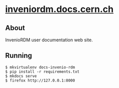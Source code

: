 # [inveniordm.docs.cern.ch](https://inveniordm.docs.cern.ch)

## About

InvenioRDM user documentation web site.

## Running

```console
$ mkvirtualenv docs-invenio-rdm
$ pip install -r requirements.txt
$ mkdocs serve
$ firefox http://127.0.0.1:8000
```
